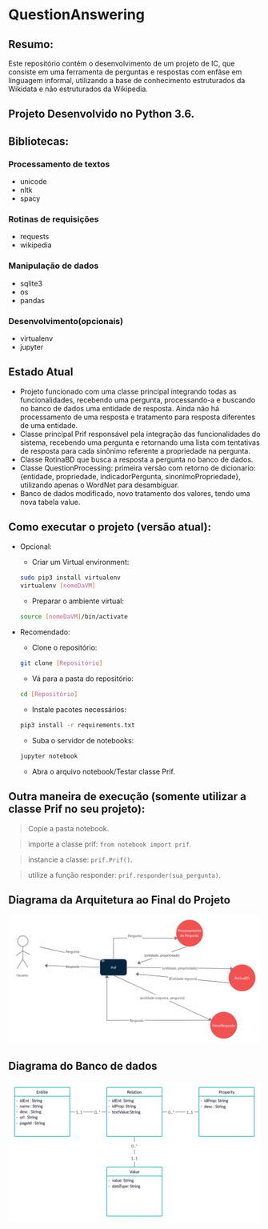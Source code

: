 # QuestionAnswering

## Resumo:
  Este repositório contém o desenvolvimento de um projeto de IC, que consiste em uma ferramenta de perguntas e respostas com enfâse em linguagem informal, utilizando a base de conhecimento estruturados da Wikidata e não estruturados da Wikipedia.

## Projeto Desenvolvido no Python 3.6.

## Bibliotecas:
### Processamento de textos
- unicode
- nltk
- spacy

### Rotinas de requisições
- requests
- wikipedia
### Manipulação de dados
- sqlite3
- os
- pandas
### Desenvolvimento(opcionais)
- virtualenv
- jupyter

## Estado Atual

- Projeto funcionado com uma classe principal integrando todas as funcionalidades, recebendo uma pergunta, processando-a e buscando no banco de dados uma entidade de resposta. Ainda não há processamento de uma resposta e tratamento para resposta diferentes de uma entidade.
- Classe principal Prif responsável pela integração das funcionalidades do sistema, recebendo uma pergunta e retornando uma lista com tentativas de resposta para cada sinônimo referente a propriedade na pergunta. 
- Classe RotinaBD que busca a resposta a pergunta no banco de dados.
- Classe QuestionProcessing: primeira versão com retorno de dicionario: {entidade, propriedade, indicadorPergunta, sinonimoPropriedade}, utilizando apenas o WordNet para desambiguar.
- Banco de dados modificado, novo tratamento dos valores, tendo uma nova tabela value.

## Como executar o projeto (versão atual):

- Opcional:

  - Criar um Virtual environment:

  ```sh
  sudo pip3 install virtualenv
  virtualenv [nomeDaVM]
  ```
  - Preparar o ambiente virtual:
  ```sh
  source [nomeDaVM]/bin/activate
  ```

- Recomendado:

  - Clone o repositório:
  ```sh
  git clone [Repositório]
  ```
  - Vá para a pasta do repositório: 
  ```sh
  cd [Repositório]
  ```
  - Instale pacotes necessários:
  ```sh
  pip3 install -r requirements.txt
  ```
  - Suba o servidor de notebooks:
  ```sh
  jupyter notebook
  ```
  - Abra o arquivo notebook/Testar classe Prif.


## Outra maneira de execução (somente utilizar a classe Prif no seu projeto):

> Copie a pasta notebook.

> importe a classe prif: ```from notebook import prif```.

> instancie a classe: ```prif.Prif()```.

> utilize a função responder: ```prif.responder(sua_pergunta)```.

## Diagrama da Arquitetura ao Final do Projeto 
![Screenshot](ArquiteturaDoProjeto.png)

## Diagrama do Banco de dados
![Screenshot](notebook/database/database.png)


